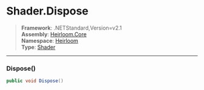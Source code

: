 # Shader.Dispose

> **Framework**: .NETStandard,Version=v2.1  
> **Assembly**: [Heirloom.Core][0]  
> **Namespace**: [Heirloom][0]  
> **Type**: [Shader][1]  

--------------------------------------------------------------------------------

### Dispose()

```cs
public void Dispose()
```

[0]: ..\Heirloom.Core.md
[1]: Heirloom.Shader.md

